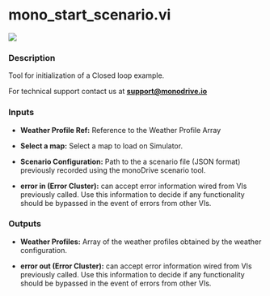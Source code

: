 # mono_start_scenario.vi

<p class="img_container">
<img class="lg_img" src="../mono_start_scenario.png"/>
</p>

### Description

Tool for initialization of a Closed loop example.

For technical support contact us at <b>support@monodrive.io</b> 

### Inputs

- **Weather Profile Ref:**   Reference to the Weather Profile Array 

- **Select a map:** Select a map to load on Simulator.  

- **Scenario Configuration:** Path to the a scenario file (JSON format) previously recorded using the monoDrive scenario tool.  

- **error in (Error Cluster):** can accept error information wired from VIs previously called. Use this information to decide if any functionality should be bypassed in the event of errors from other VIs. 

### Outputs

- **Weather Profiles:**  Array of the weather profiles obtained by the weather configuration. 


- **error out (Error Cluster):** can accept error information wired from VIs previously called. Use this information to decide if any functionality should be bypassed in the event of errors from other VIs. 

<p>&nbsp;</p>
